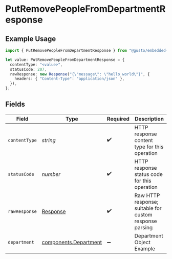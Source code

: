 # PutRemovePeopleFromDepartmentResponse

## Example Usage

```typescript
import { PutRemovePeopleFromDepartmentResponse } from "@gusto/embedded-api/models/operations/putremovepeoplefromdepartment.js";

let value: PutRemovePeopleFromDepartmentResponse = {
  contentType: "<value>",
  statusCode: 207,
  rawResponse: new Response("{\"message\": \"hello world\"}", {
    headers: { "Content-Type": "application/json" },
  }),
};
```

## Fields

| Field                                                                 | Type                                                                  | Required                                                              | Description                                                           |
| --------------------------------------------------------------------- | --------------------------------------------------------------------- | --------------------------------------------------------------------- | --------------------------------------------------------------------- |
| `contentType`                                                         | *string*                                                              | :heavy_check_mark:                                                    | HTTP response content type for this operation                         |
| `statusCode`                                                          | *number*                                                              | :heavy_check_mark:                                                    | HTTP response status code for this operation                          |
| `rawResponse`                                                         | [Response](https://developer.mozilla.org/en-US/docs/Web/API/Response) | :heavy_check_mark:                                                    | Raw HTTP response; suitable for custom response parsing               |
| `department`                                                          | [components.Department](../../models/components/department.md)        | :heavy_minus_sign:                                                    | Department Object Example                                             |